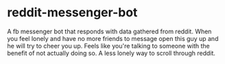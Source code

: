 # reddit-messenger-bot
A fb messenger bot that responds with data gathered from reddit. When you feel lonely and have no more friends to message
open this guy up and he will try to cheer you up. Feels like you're talking to someone with the benefit of not actually doing
so. A less lonely way to scroll through reddit. 
